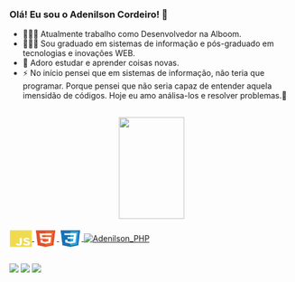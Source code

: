 ### Olá! Eu sou o Adenilson Cordeiro! 👋

- 👨🏼‍💻 Atualmente trabalho como Desenvolvedor na Alboom.
- 👨🏼‍🎓 Sou graduado em sistemas de informação e pós-graduado em tecnologias e inovações WEB.
- 💬 Adoro estudar e aprender coisas novas. 
- ⚡ No início pensei que em sistemas de informação, não teria que programar. Porque pensei que não seria capaz de entender aquela imensidão de códigos. Hoje eu amo análisa-los e resolver problemas.👊

##
<div align="center">
  <a href="https://github.com/adenilsonbc">
  <img height="180em" width="48%" src="https://github-readme-stats.vercel.app/api/top-langs/?username=adenilsonbc&layout=compact&langs_count=7&theme=dark"/>
</div>

<div style="display: inline_block"><br>
  <img align="center" alt="Adenilson_Javascript" height="30" width="40" src="https://raw.githubusercontent.com/devicons/devicon/master/icons/javascript/javascript-plain.svg">
  <img align="center" alt="Adenilson_HTML" height="30" width="40" src="https://raw.githubusercontent.com/devicons/devicon/master/icons/html5/html5-original.svg">
  <img align="center" alt="Adenilson_CSS" height="30" width="40" src="https://raw.githubusercontent.com/devicons/devicon/master/icons/css3/css3-original.svg">
  <img align="center" alt="Adenilson_PHP" height="30" width="40" src="https://cdn.jsdelivr.net/gh/devicons/devicon/icons/php/php-original.svg">
</div>

##

<div>
  <a href = "mailto:adenilsonc7@gmail.com"><img src="https://img.shields.io/badge/Gmail-D14836?style=for-the-badge&logo=gmail&logoColor=white" target="_blank"></a>
    <a href="https://instagram.com/adenilsonbc" target="_blank"><img src="https://img.shields.io/badge/-Instagram-%23E4405F?style=for-the-badge&logo=instagram&logoColor=white" target="_blank"></a>
      <a href="https://www.linkedin.com/in/adenilsoncordeiro" target="_blank"><img src="https://img.shields.io/badge/-LinkedIn-%230077B5?style=for-the-badge&logo=linkedin&logoColor=white" target="_blank"></a> 
</div>
